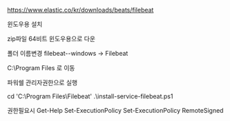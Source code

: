 https://www.elastic.co/kr/downloads/beats/filebeat

윈도우용 설치

zip파일 64비트 윈도우용으로 다운

폴더 이름변경  filebeat-<version>-windows -> Filebeat

C:\Program Files 로 이동

파워쉘 관리자권한으로 실행

cd 'C:\Program Files\Filebeat'
.\install-service-filebeat.ps1

권한필요시
Get-Help Set-ExecutionPolicy
Set-ExecutionPolicy RemoteSigned



